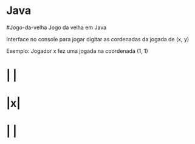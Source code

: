 # Java
#Jogo-da-velha
Jogo da velha em Java 

Interface no console para jogar digitar as cordenadas da jogada de (x, y)

Exemplo:
Jogador x fez uma jogada na coordenada (1, 1)
#     | |
#     |x| 
#     | |


